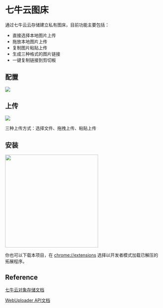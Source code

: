 # 七牛云图床

通过七牛云云存储建立私有图床，目前功能主要包括：
* 直接选择本地图片上传
* 拖放本地图片上传
* 复制图片粘贴上传
* 生成三种格式的图片链接
* 一键复制链接到剪切板

## 配置
![](http://mzzeast.shumsg.cn/FlgkICkL-2lNw8MlDpY2lyq5T38p)

## 上传
![](http://mzzeast.shumsg.cn/FjAbiKaTjbNaxTXHJoLM7s0Vj3S8)

三种上传方式：选择文件、拖拽上传、粘贴上传

## 安装
<a href="https://chrome.google.com/webstore/detail/%E4%B8%83%E7%89%9B%E4%BA%91%E5%9B%BE%E5%BA%8A/fmpbbmjlniogoldpglopponaibclkjdg/reviews" target="_blank">
	<img width="300px" src="http://ww3.sinaimg.cn/large/5fd37818jw1eq7bx4bc4ej20c0038mx9.jpg">
</a>

你也可以下载本项目，在 <chrome://extensions> 选择以开发者模式加载已解压的拓展程序。

## Reference
[七牛云对象存储文档](https://developer.qiniu.com/kodo)

[WebUploader API文档](http://fex.baidu.com/webuploader/doc/index.html)
